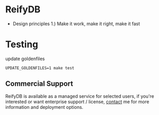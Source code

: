 # ReifyDB

- Design principles
  1.) Make it work, make it right, make it fast

# Testing

update goldenfiles
```
UPDATE_GOLDENFILES=1 make test
```

## Commercial Support

ReifyDB is available as a managed service for selected users, if you're interested or want
enterprise support / license, [contact](mailto:dominique@reifydb.com) me for more information and
deployment options.
